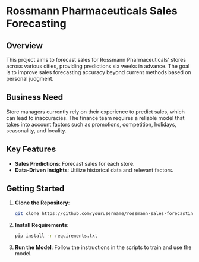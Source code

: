 # Rossmann Pharmaceuticals Sales Forecasting

## Overview

This project aims to forecast sales for Rossmann Pharmaceuticals' stores across various cities, providing predictions six weeks in advance. The goal is to improve sales forecasting accuracy beyond current methods based on personal judgment.

## Business Need

Store managers currently rely on their experience to predict sales, which can lead to inaccuracies. The finance team requires a reliable model that takes into account factors such as promotions, competition, holidays, seasonality, and locality.

## Key Features

- **Sales Predictions**: Forecast sales for each store.
- **Data-Driven Insights**: Utilize historical data and relevant factors.

## Getting Started

1. **Clone the Repository**:
   ```bash
   git clone https://github.com/yourusername/rossmann-sales-forecasting.git
   ```

2. **Install Requirements**:
   ```bash
   pip install -r requirements.txt
   ```

3. **Run the Model**: Follow the instructions in the scripts to train and use the model.
